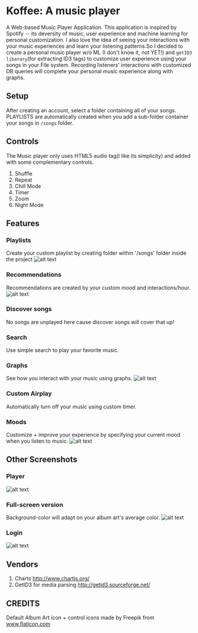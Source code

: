 # Koffee: A music player
A Web-based Music Player Application. This application is inspired by Spotify -- its deversity of music, user experience and machine learning for personal customization. I also love the idea of seeing your interactions with your music experiences and learn your listening patterns.So I decided to create a personal music player w/o ML (I don't know it, not YET!) and `getID3 libarary`(for extracting ID3 tags) to customize user experience using your songs in your File system. Recording listeners' interactions with customized DB queries will complete your personal music experience along with graphs. 
    

## Setup   
After creating an account, select a folder containing all of your songs. PLAYLISTS are automatically created when you add a sub-folder container your songs in `/songs` folder.
<!-- SIGNUP -->
<!-- SELECT FOLDER -->

## Controls
The Music player only uses HTML5 audio tag(I like its simplicity) and added with some complementary controls.
1. Shuffle
2. Repeat
3. Chill Mode
4. Timer
5. Zoom
6. Night Mode   

## Features
<!-- FEATURES -->
### Playlists 
Create your custom playlist by creating folder within '/songs' folder inside the project
![alt text](Screenshots/playlist.png "Playlist")

### Recommendations
Recommendations are created by your custom mood and interactions/hour.
![alt text](Screenshots/recommendations.png "Recommendations")

### Discover songs
No songs are unplayed here cause discover songs will cover that up!


### Search
Use simple search to play your favorite music.


### Graphs
See how you interact with your music using graphs.
![alt text](Screenshots/charts.png "Graphs")

### Custom Airplay
Automatically turn off your music using custom timer.


### Moods
Customize + improve your experience by specifying your current mood when you listen to music.
![alt text](Screenshots/moods.png "Moods")

## Other Screenshots
### Player
![alt text](Screenshots/Player.png "Player")

### Full-screen version
Background-color will adapt on your album art's average color.
![alt text](Screenshots/full_screen.png "Full Screen")

### Login
![alt text](Screenshots/login.png "Login")

## Vendors
1. Charts
   http://www.chartjs.org/
2. GetID3 for media parsing
   http://getid3.sourceforge.net/


## CREDITS
Default Album Art icon + control icons made by Freepik from www.flaticon.com 


